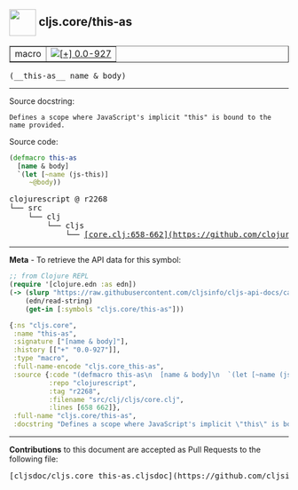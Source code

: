 ## <img width="48px" valign="middle" src="http://i.imgur.com/Hi20huC.png"> cljs.core/this-as

 <table border="1">
<tr>

<td>macro</td>
<td><a href="https://github.com/cljsinfo/cljs-api-docs/tree/0.0-927"><img valign="middle" alt="[+] 0.0-927" src="https://img.shields.io/badge/+-0.0--927-lightgrey.svg"></a> </td>
</tr>
</table>

 <samp>
(__this-as__ name & body)<br>
</samp>

---




Source docstring:

```
Defines a scope where JavaScript's implicit "this" is bound to the name provided.
```

Source code:

```clj
(defmacro this-as
  [name & body]
  `(let [~name (js-this)]
     ~@body))
```

 <pre>
clojurescript @ r2268
└── src
    └── clj
        └── cljs
            └── <ins>[core.clj:658-662](https://github.com/clojure/clojurescript/blob/r2268/src/clj/cljs/core.clj#L658-L662)</ins>
</pre>


---

__Meta__ - To retrieve the API data for this symbol:

```clj
;; from Clojure REPL
(require '[clojure.edn :as edn])
(-> (slurp "https://raw.githubusercontent.com/cljsinfo/cljs-api-docs/catalog/cljs-api.edn")
    (edn/read-string)
    (get-in [:symbols "cljs.core/this-as"]))
```

```clj
{:ns "cljs.core",
 :name "this-as",
 :signature ["[name & body]"],
 :history [["+" "0.0-927"]],
 :type "macro",
 :full-name-encode "cljs.core_this-as",
 :source {:code "(defmacro this-as\n  [name & body]\n  `(let [~name (js-this)]\n     ~@body))",
          :repo "clojurescript",
          :tag "r2268",
          :filename "src/clj/cljs/core.clj",
          :lines [658 662]},
 :full-name "cljs.core/this-as",
 :docstring "Defines a scope where JavaScript's implicit \"this\" is bound to the name provided."}

```

---

__Contributions__ to this document are accepted as Pull Requests to the following file:

 <pre>
[cljsdoc/cljs.core_this-as.cljsdoc](https://github.com/cljsinfo/cljs-api-docs/blob/master/cljsdoc/cljs.core_this-as.cljsdoc)
</pre>


